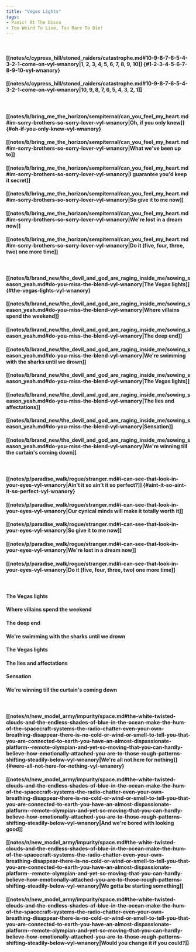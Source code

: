 ```yaml
---
title: "Vegas Lights"
tags:
- Panic! At The Disco
- Too Weird To Live, Too Rare To Die!
---
```

&nbsp;
#### [[notes/c/cypress_hill/stoned_raiders/catastrophe.md#10-9-8-7-6-5-4-3-2-1-come-on-vyl-wnanory|1, 2, 3, 4, 5, 6, 7, 8, 9, 10]] {#1-2-3-4-5-6-7-8-9-10-vyl-wnanory}
#### [[notes/c/cypress_hill/stoned_raiders/catastrophe.md#10-9-8-7-6-5-4-3-2-1-come-on-vyl-wnanory|10, 9, 8, 7, 6, 5, 4, 3, 2, 1]]
&nbsp;
#### [[notes/b/bring_me_the_horizon/sempiternal/can_you_feel_my_heart.md#im-sorry-brothers-so-sorry-lover-vyl-wnanory|Oh, if you only knew]] {#oh-if-you-only-knew-vyl-wnanory}
#### [[notes/b/bring_me_the_horizon/sempiternal/can_you_feel_my_heart.md#im-sorry-brothers-so-sorry-lover-vyl-wnanory|What we've been up to]]
#### [[notes/b/bring_me_the_horizon/sempiternal/can_you_feel_my_heart.md#im-sorry-brothers-so-sorry-lover-vyl-wnanory|I guarantee you'd keep it secret]]
#### [[notes/b/bring_me_the_horizon/sempiternal/can_you_feel_my_heart.md#im-sorry-brothers-so-sorry-lover-vyl-wnanory|So give it to me now]]
#### [[notes/b/bring_me_the_horizon/sempiternal/can_you_feel_my_heart.md#im-sorry-brothers-so-sorry-lover-vyl-wnanory|We're lost in a dream now]]
#### [[notes/b/bring_me_the_horizon/sempiternal/can_you_feel_my_heart.md#im-sorry-brothers-so-sorry-lover-vyl-wnanory|Do it (five, four, three, two) one more time]]
&nbsp;
#### [[notes/b/brand_new/the_devil_and_god_are_raging_inside_me/sowing_season_yeah.md#do-you-miss-the-blend-vyl-wnanory|The Vegas lights]] {#the-vegas-lights-vyl-wnanory}
#### [[notes/b/brand_new/the_devil_and_god_are_raging_inside_me/sowing_season_yeah.md#do-you-miss-the-blend-vyl-wnanory|Where villains spend the weekend]]
#### [[notes/b/brand_new/the_devil_and_god_are_raging_inside_me/sowing_season_yeah.md#do-you-miss-the-blend-vyl-wnanory|The deep end]]
#### [[notes/b/brand_new/the_devil_and_god_are_raging_inside_me/sowing_season_yeah.md#do-you-miss-the-blend-vyl-wnanory|We're swimming with the sharks until we drown]]
#### [[notes/b/brand_new/the_devil_and_god_are_raging_inside_me/sowing_season_yeah.md#do-you-miss-the-blend-vyl-wnanory|The Vegas lights]]
#### [[notes/b/brand_new/the_devil_and_god_are_raging_inside_me/sowing_season_yeah.md#do-you-miss-the-blend-vyl-wnanory|The lies and affectations]]
#### [[notes/b/brand_new/the_devil_and_god_are_raging_inside_me/sowing_season_yeah.md#do-you-miss-the-blend-vyl-wnanory|Sensation]]
#### [[notes/b/brand_new/the_devil_and_god_are_raging_inside_me/sowing_season_yeah.md#do-you-miss-the-blend-vyl-wnanory|We're winning till the curtain's coming down]]
&nbsp;
#### [[notes/p/paradise_walk/rogue/stranger.md#i-can-see-that-look-in-your-eyes-vyl-wnanory|Ain't it so ain't it so perfect?]] {#aint-it-so-aint-it-so-perfect-vyl-wnanory}
#### [[notes/p/paradise_walk/rogue/stranger.md#i-can-see-that-look-in-your-eyes-vyl-wnanory|Our cynical minds will make it totally worth it]]
#### [[notes/p/paradise_walk/rogue/stranger.md#i-can-see-that-look-in-your-eyes-vyl-wnanory|So give it to me now]]
#### [[notes/p/paradise_walk/rogue/stranger.md#i-can-see-that-look-in-your-eyes-vyl-wnanory|We're lost in a dream now]]
#### [[notes/p/paradise_walk/rogue/stranger.md#i-can-see-that-look-in-your-eyes-vyl-wnanory|Do it (five, four, three, two) one more time]]
&nbsp;
#### The Vegas lights
#### Where villains spend the weekend
#### The deep end
#### We're swimming with the sharks until we drown
#### The Vegas lights
#### The lies and affectations
#### Sensation
#### We're winning till the curtain's coming down
&nbsp;
#### [[notes/n/new_model_army/impurity/space.md#the-white-twisted-clouds-and-the-endless-shades-of-blue-in-the-ocean-make-the-hum-of-the-spacecraft-systems-the-radio-chatter-even-your-own-breathing-disappear-there-is-no-cold-or-wind-or-smell-to-tell-you-that-you-are-connected-to-earth-you-have-an-almost-dispassionate-platform--remote-olympian-and-yet-so-moving-that-you-can-hardly-believe-how-emotionally-attached-you-are-to-those-rough-patterns-shifting-steadily-below-vyl-wnanory|We're all not here for nothing]] {#were-all-not-here-for-nothing-vyl-wnanory}
#### [[notes/n/new_model_army/impurity/space.md#the-white-twisted-clouds-and-the-endless-shades-of-blue-in-the-ocean-make-the-hum-of-the-spacecraft-systems-the-radio-chatter-even-your-own-breathing-disappear-there-is-no-cold-or-wind-or-smell-to-tell-you-that-you-are-connected-to-earth-you-have-an-almost-dispassionate-platform--remote-olympian-and-yet-so-moving-that-you-can-hardly-believe-how-emotionally-attached-you-are-to-those-rough-patterns-shifting-steadily-below-vyl-wnanory|And we're bored with looking good]]
#### [[notes/n/new_model_army/impurity/space.md#the-white-twisted-clouds-and-the-endless-shades-of-blue-in-the-ocean-make-the-hum-of-the-spacecraft-systems-the-radio-chatter-even-your-own-breathing-disappear-there-is-no-cold-or-wind-or-smell-to-tell-you-that-you-are-connected-to-earth-you-have-an-almost-dispassionate-platform--remote-olympian-and-yet-so-moving-that-you-can-hardly-believe-how-emotionally-attached-you-are-to-those-rough-patterns-shifting-steadily-below-vyl-wnanory|We gotta be starting something]]
#### [[notes/n/new_model_army/impurity/space.md#the-white-twisted-clouds-and-the-endless-shades-of-blue-in-the-ocean-make-the-hum-of-the-spacecraft-systems-the-radio-chatter-even-your-own-breathing-disappear-there-is-no-cold-or-wind-or-smell-to-tell-you-that-you-are-connected-to-earth-you-have-an-almost-dispassionate-platform--remote-olympian-and-yet-so-moving-that-you-can-hardly-believe-how-emotionally-attached-you-are-to-those-rough-patterns-shifting-steadily-below-vyl-wnanory|Would you change it if you could?]]
